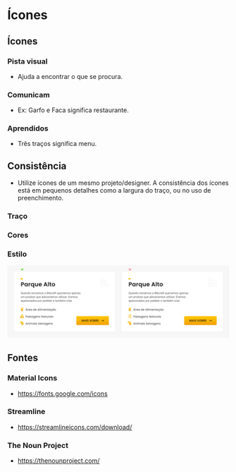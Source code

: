 # Ícones

## Ícones

### Pista visual
* Ajuda a encontrar o que se procura.

### Comunicam
* Ex: Garfo e Faca significa restaurante.

### Aprendidos
* Três traços significa menu.

## Consistência
* Utilize ícones de um mesmo projeto/designer. A consistência dos ícones está em pequenos detalhes como a largura do traço, ou no uso de preenchimento.

### Traço

### Cores

### Estilo

![alt text](image.png)

## Fontes

### Material Icons

* https://fonts.google.com/icons

### Streamline

* https://streamlineicons.com/download/

### The Noun Project

* https://thenounproject.com/